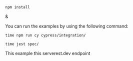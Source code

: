 `npm install`

&

You can run the examples by using the following command:

`time npm run cy cypress/integration/`

`time jest spec/`

This example this serverest.dev endpoint
